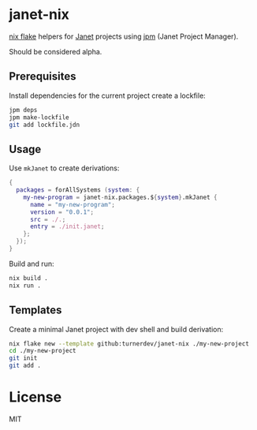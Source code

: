 # janet-nix
[nix flake](https://nixos.wiki/wiki/Flakes) helpers for [Janet](https://janet-lang.org/) projects using [jpm](https://janet-lang.org/docs/jpm.html) (Janet Project Manager).

Should be considered alpha.

## Prerequisites

Install dependencies for the current project create a lockfile:

```bash
jpm deps
jpm make-lockfile
git add lockfile.jdn
```

## Usage

Use `mkJanet` to create derivations:

```nix
{
  packages = forAllSystems (system: {
    my-new-program = janet-nix.packages.${system}.mkJanet {
      name = "my-new-program";
      version = "0.0.1";
      src = ./.;
      entry = ./init.janet;
    };
  });
}
```

Build and run:

```bash
nix build .
nix run .
```

## Templates

Create a minimal Janet project with dev shell and build derivation:

```bash
nix flake new --template github:turnerdev/janet-nix ./my-new-project
cd ./my-new-project
git init
git add .
```

# License
MIT
